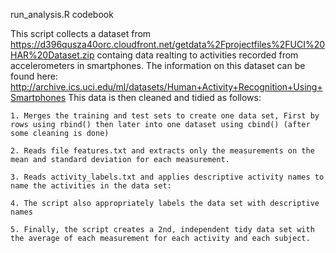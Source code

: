 run_analysis.R codebook

This script collects a dataset from https://d396qusza40orc.cloudfront.net/getdata%2Fprojectfiles%2FUCI%20HAR%20Dataset.zip containg data realting to activities recorded from accelerometers in smartphones. The information on this dataset can be found here: http://archive.ics.uci.edu/ml/datasets/Human+Activity+Recognition+Using+Smartphones This data is then cleaned and tidied as follows:

    1. Merges the training and test sets to create one data set, First by rows using rbind() then later into one dataset using cbind() (after some cleaning is done)

    2. Reads file features.txt and extracts only the measurements on the mean and standard deviation for each measurement.

    3. Reads activity_labels.txt and applies descriptive activity names to name the activities in the data set:

    4. The script also appropriately labels the data set with descriptive names

    5. Finally, the script creates a 2nd, independent tidy data set with the average of each measurement for each activity and each subject.


